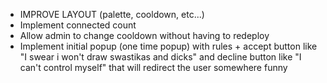 - IMPROVE LAYOUT (palette, cooldown, etc...)
- Implement connected count
- Allow admin to change cooldown without having to redeploy
- Implement initial popup (one time popup) with rules + accept button like "I swear i won't draw swastikas and dicks" and decline button like "I can't control myself" that will redirect the user somewhere funny
